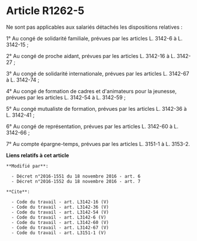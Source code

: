 # Article R1262-5

Ne sont pas applicables aux salariés détachés les dispositions relatives : 

1° Au congé de solidarité familiale, prévues par les articles L. 3142-6 à L. 3142-15 ; 

2° Au congé de proche aidant, prévues par les articles L. 3142-16 à L. 3142-27 ; 

3° Au congé de solidarité internationale, prévues par les articles L. 3142-67 à L. 3142-74 ; 

4° Au congé de formation de cadres et d'animateurs pour la jeunesse, prévues par les articles L. 3142-54 à L. 3142-59 ; 

5° Au congé mutualiste de formation, prévues par les articles L. 3142-36 à L. 3142-41 ; 

6° Au congé de représentation, prévues par les articles L. 3142-60 à L. 3142-66 ; 

7° Au compte épargne-temps, prévues par les articles L. 3151-1 à L. 3153-2.

**Liens relatifs à cet article**

	**Modifié par**:

	  - Décret n°2016-1551 du 18 novembre 2016 - art. 6
	  - Décret n°2016-1552 du 18 novembre 2016 - art. 7

	**Cite**:

	  - Code du travail - art. L3142-16 (V)
	  - Code du travail - art. L3142-36 (V)
	  - Code du travail - art. L3142-54 (V)
	  - Code du travail - art. L3142-6 (V)
	  - Code du travail - art. L3142-60 (V)
	  - Code du travail - art. L3142-67 (V)
	  - Code du travail - art. L3151-1 (V)
